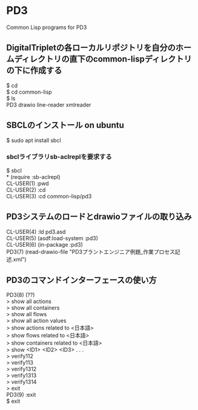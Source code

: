 # PD3
Common Lisp programs for PD3  
## DigitalTripletの各ローカルリポジトリを自分のホームディレクトリの直下のcommon-lispディレクトリの下に作成する

$ cd<br>
$ cd common-lisp<br>
$ ls<br>
PD3  drawio  line-reader  xmlreader<br>

## SBCLのインストール on ubuntu

$ sudo apt install sbcl

### sbclライブラリsb-aclreplを要求する

$ sbcl<br>
\* (require :sb-aclrepl)<br>
CL-USER(1) :pwd<br>
CL-USER(2) :cd<br>
CL-USER(3) :cd common-lisp/pd3<br>

## PD3システムのロードとdrawioファイルの取り込み

CL-USER(4) :ld pd3.asd<br>
CL-USER(5) (asdf:load-system :pd3)<br>
CL-USER(6) (in-package :pd3)<br>
PD3(7) (read-drawio-file "PD3プラントエンジニア例題_作業プロセス記述.xml")<br>

## PD3のコマンドインターフェースの使い方

PD3(8) (??)<br>
\> show all actions<br>
\> show all containers<br>
\> show all flows<br>
\> show all action values<br>
\> show actions related to \<日本語\><br>
\> show flows related to \<日本語\><br>
\> show containers related to \<日本語\><br>
\> show \<ID1\> \<ID2\> \<ID3\> . . .<br>
\> verify112<br>
\> verify113<br>
\> verify1312<br>
\> verify1313<br>
\> verify1314<br>
\> exit<br>
PD3(9) :exit<br>
$ exit<br>

